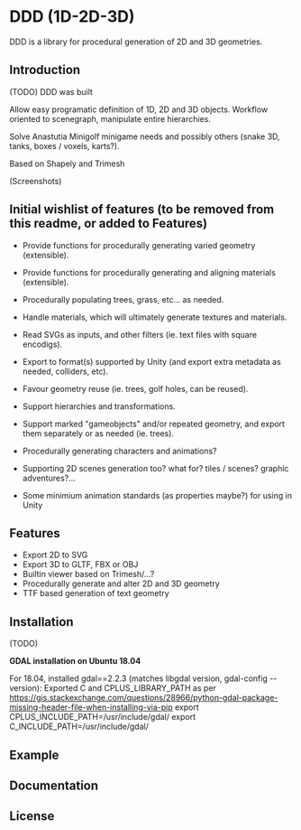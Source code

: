 # DDD (1D-2D-3D)

DDD is a library for procedural generation of 2D and 3D geometries.

## Introduction

(TODO)
DDD was built

Allow easy programatic definition of 1D, 2D and 3D objects.
Workflow oriented to scenegraph, manipulate entire hierarchies.

Solve Anastutia Minigolf minigame needs and possibly others (snake 3D, tanks, boxes / voxels, karts?).

Based on Shapely and Trimesh

(Screenshots)

## Initial wishlist of features (to be removed from this readme, or added to Features)

- Provide functions for procedurally generating varied geometry (extensible).
- Provide functions for procedurally generating and aligning materials (extensible).
- Procedurally populating trees, grass, etc... as needed.

- Handle materials, which will ultimately generate textures and materials.
- Read SVGs as inputs, and other filters (ie. text files with square encodigs).
- Export to format(s) supported by Unity (and export extra metadata as needed, colliders, etc).
- Favour geometry reuse (ie. trees, golf holes, can be reused).
- Support hierarchies and transformations.
- Support marked "gameobjects" and/or repeated geometry, and export them separately or as needed (ie. trees).

- Procedurally generating characters and animations?
- Supporting 2D scenes generation too? what for? tiles / scenes? graphic adventures?...
- Some minimium animation standards (as properties maybe?) for using in Unity


## Features

- Export 2D to SVG
- Export 3D to GLTF, FBX or OBJ
- Builtin viewer based on Trimesh/...?
- Procedurally generate and alter 2D and 3D geometry
- TTF based generation of text geometry


## Installation

(TODO)

**GDAL installation on Ubuntu 18.04**

For 18.04, installed gdal==2.2.3 (matches libgdal version, gdal-config --version):
Exported C and CPLUS_LIBRARY_PATH as per https://gis.stackexchange.com/questions/28966/python-gdal-package-missing-header-file-when-installing-via-pip
export CPLUS_INCLUDE_PATH=/usr/include/gdal/
export C_INCLUDE_PATH=/usr/include/gdal/


## Example

## Documentation

## License

